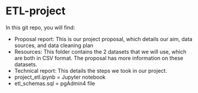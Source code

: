 # ETL-project

In this git repo, you will find: 
- Proposal report: This is our project proposal, which details our aim, data sources, and data cleaning plan
- Resources: This folder contains the 2 datasets that we will use, which are both in CSV format. The proposal has more information on these datasets. 
- Technical report: This details the steps we took in our project. 
- project_etl.ipynb = Jupyter notebook  
- etl_schemas.sql = pgAdmin4 file
